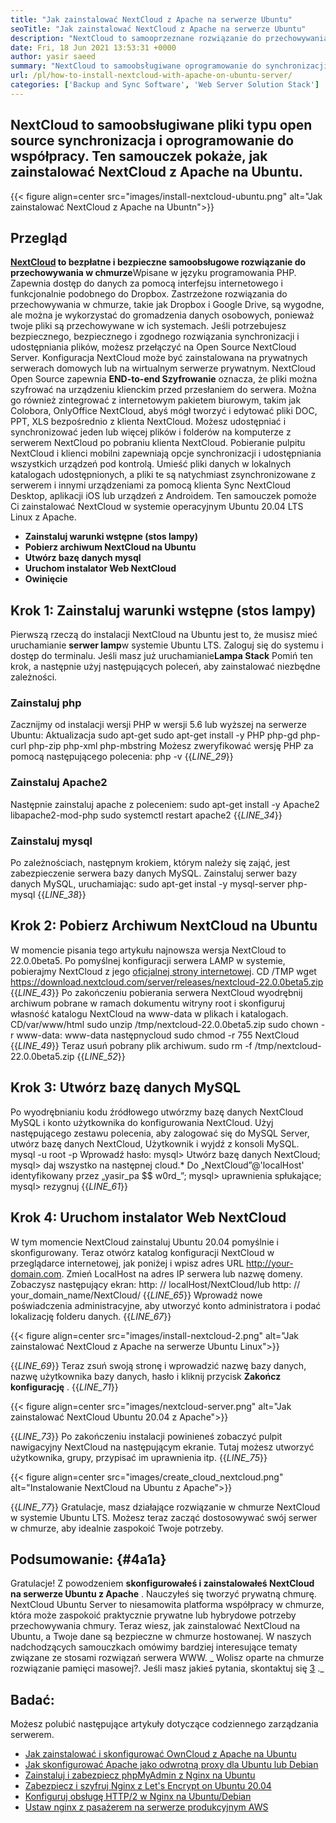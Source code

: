 ```yaml
---
title: "Jak zainstalować NextCloud z Apache na serwerze Ubuntu" 
seoTitle: "Jak zainstalować NextCloud z Apache na serwerze Ubuntu" 
description: "NextCloud to samooprzeznane rozwiązanie do przechowywania w chmurze open source napisane w PHP. W tym artykule pokaże, jak zainstalować NextCloud z Apache na Ubuntu." 
date: Fri, 18 Jun 2021 13:53:31 +0000
author: yasir saeed
summary: "NextCloud to samoobsługiwane oprogramowanie do synchronizacji i współpracy plików open source. Ten samouczek pokaże, jak zainstalować NextCloud z Apache na Ubuntu." 
url: /pl/how-to-install-nextcloud-with-apache-on-ubuntu-server/
categories: ['Backup and Sync Software', 'Web Server Solution Stack']
---
```


## NextCloud to samoobsługiwane pliki typu open source synchronizacja i oprogramowanie do współpracy. Ten samouczek pokaże, jak zainstalować NextCloud z Apache na Ubuntu.

{{< figure align=center src="images/install-nextcloud-ubuntu.png" alt="Jak zainstalować NextCloud z Apache na Ubuntn">}}


## **Przegląd** 
**[NextCloud][1] **to bezpłatne i bezpieczne** samoobsługowe rozwiązanie do przechowywania w chmurze**Wpisane w języku programowania PHP. Zapewnia dostęp do danych za pomocą interfejsu internetowego i funkcjonalnie podobnego do Dropbox. Zastrzeżone rozwiązania do przechowywania w chmurze, takie jak Dropbox i Google Drive, są wygodne, ale można je wykorzystać do gromadzenia danych osobowych, ponieważ twoje pliki są przechowywane w ich systemach. Jeśli potrzebujesz bezpiecznego, bezpiecznego i zgodnego rozwiązania synchronizacji i udostępniania plików, możesz przełączyć na Open Source NextCloud Server. Konfiguracja NextCloud może być zainstalowana na prywatnych serwerach domowych lub na wirtualnym serwerze prywatnym.
NextCloud Open Source zapewnia **END-to-end Szyfrowanie** oznacza, że ​​pliki można szyfrować na urządzeniu klienckim przed przesłaniem do serwera. Można go również zintegrować z internetowym pakietem biurowym, takim jak Colobora, OnlyOffice NextCloud, abyś mógł tworzyć i edytować pliki DOC, PPT, XLS bezpośrednio z klienta NextCloud. Możesz udostępniać i synchronizować jeden lub więcej plików i folderów na komputerze z serwerem NextCloud po pobraniu klienta NextCloud. Pobieranie pulpitu NextCloud i klienci mobilni zapewniają opcje synchronizacji i udostępniania wszystkich urządzeń pod kontrolą. Umieść pliki danych w lokalnych katalogach udostępnionych, a pliki te są natychmiast zsynchronizowane z serwerem i innymi urządzeniami za pomocą klienta Sync NextCloud Desktop, aplikacji iOS lub urządzeń z Androidem.
Ten samouczek pomoże Ci zainstalować NextCloud w systemie operacyjnym Ubuntu 20.04 LTS Linux z Apache.
* **Zainstaluj warunki wstępne (stos lampy)** 
* **Pobierz archiwum NextCloud na Ubuntu** 
* **Utwórz bazę danych mysql** 
* **Uruchom instalator Web NextCloud** 
* **Owinięcie** 

## Krok 1: Zainstaluj warunki wstępne (stos lampy)
Pierwszą rzeczą do instalacji NextCloud na Ubuntu jest to, że musisz mieć uruchamianie **serwer lamp**w systemie Ubuntu LTS. Zaloguj się do systemu i dostęp do terminalu. Jeśli masz już uruchamianie**Lampa Stack** Pomiń ten krok, a następnie użyj następujących poleceń, aby zainstalować niezbędne zależności.

### Zainstaluj php
Zacznijmy od instalacji wersji PHP w wersji 5.6 lub wyższej na serwerze Ubuntu:
Aktualizacja sudo apt-get
sudo apt-get install -y PHP php-gd php-curl php-zip php-xml php-mbstring
Możesz zweryfikować wersję PHP za pomocą następującego polecenia:
php -v
{{_LINE_29_}}

### Zainstaluj Apache2
Następnie zainstaluj apache z poleceniem:
sudo apt-get install -y Apache2 libapache2-mod-php
sudo systemctl restart apache2
{{_LINE_34_}}

### Zainstaluj mysql
Po zależnościach, następnym krokiem, którym należy się zająć, jest zabezpieczenie serwera bazy danych MySQL. Zainstaluj serwer bazy danych MySQL, uruchamiając:
sudo apt-get instal -y mysql-server php-mysql
{{_LINE_38_}}

## Krok 2: Pobierz Archiwum NextCloud na Ubuntu
W momencie pisania tego artykułu najnowsza wersja NextCloud to 22.0.0beta5. Po pomyślnej konfiguracji serwera LAMP w systemie, pobierajmy NextCloud z jego [oficjalnej strony internetowej][2].
CD /TMP
wget https://download.nextcloud.com/server/releases/nextcloud-22.0.0beta5.zip
{{_LINE_43_}}
Po zakończeniu pobierania serwera NextCloud wyodrębnij archiwum pobrane w ramach dokumentu witryny root i skonfiguruj własność katalogu NextCloud na www-data w plikach i katalogach.
CD/var/www/html
sudo unzip /tmp/nextcloud-22.0.0beta5.zip
sudo chown -r www-data: www-data następnycloud
sudo chmod -r 755 NextCloud
{{_LINE_49_}}
Teraz usuń pobrany plik archiwum.
sudo rm -f /tmp/nextcloud-22.0.0beta5.zip
{{_LINE_52_}}

## Krok 3: Utwórz bazę danych MySQL
Po wyodrębnianiu kodu źródłowego utwórzmy bazę danych NextCloud MySQL i konto użytkownika do konfigurowania NextCloud. Użyj następującego zestawu polecenia, aby zalogować się do MySQL Server, utwórz bazę danych NextCloud, Użytkownik i wyjdź z konsoli MySQL.
mysql -u root -p
Wprowadź hasło:
mysql> Utwórz bazę danych NextCloud;
mysql> daj wszystko na następnej cloud.* Do „NextCloud”@'localHost' identyfikowany przez „yasir_pa $$ w0rd_”;
mysql> uprawnienia spłukające;
mysql> rezygnuj
{{_LINE_61_}}

## Krok 4: Uruchom instalator Web NextCloud
W tym momencie NextCloud zainstaluj Ubuntu 20.04 pomyślnie i skonfigurowany. Teraz otwórz katalog konfiguracji NextCloud w przeglądarce internetowej, jak poniżej i wpisz adres URL http://your-domain.com. Zmień LocalHost na adres IP serwera lub nazwę domeny. Zobaczysz następujący ekran:
http: // localHost/NextCloud/lub http: // your_domain_name/NextCloud/
{{_LINE_65_}}
Wprowadź nowe poświadczenia administracyjne, aby utworzyć konto administratora i podać lokalizację folderu danych.
{{_LINE_67_}}

{{< figure align=center src="images/install-nextcloud-2.png" alt="Jak zainstalować NextCloud z Apache na serwerze Ubuntu Linux">}}

{{_LINE_69_}}
Teraz zsuń swoją stronę i wprowadzić nazwę bazy danych, nazwę użytkownika bazy danych, hasło i kliknij przycisk **Zakończ konfigurację** .
{{_LINE_71_}}

{{< figure align=center src="images/nextcloud-server.png" alt="Jak zainstalować NextCloud Ubuntu 20.04 z Apache">}}

{{_LINE_73_}}
Po zakończeniu instalacji powinieneś zobaczyć pulpit nawigacyjny NextCloud na następującym ekranie. Tutaj możesz utworzyć użytkownika, grupy, przypisać im uprawnienia itp.
{{_LINE_75_}}

{{< figure align=center src="images/create_cloud_nextcloud.png" alt="Instalowanie NextCloud na Ubuntu z Apache">}}

{{_LINE_77_}}
Gratulacje, masz działające rozwiązanie w chmurze NextCloud w systemie Ubuntu LTS. Możesz teraz zacząć dostosowywać swój serwer w chmurze, aby idealnie zaspokoić Twoje potrzeby.

## **Podsumowanie:**  {#4a1a}

Gratulacje! Z powodzeniem **skonfigurowałeś i zainstalowałeś NextCloud na serwerze Ubuntu z Apache** . Nauczyłeś się tworzyć prywatną chmurę. NextCloud Ubuntu Server to niesamowita platforma współpracy w chmurze, która może zaspokoić praktycznie prywatne lub hybrydowe potrzeby przechowywania chmury. Teraz wiesz, jak zainstalować NextCloud na Ubuntu, a Twoje dane są bezpieczne w chmurze hostowanej. W naszych nadchodzących samouczkach omówimy bardziej interesujące tematy związane ze stosami rozwiązań serwera WWW.
_ Wolisz oparte na chmurze rozwiązanie pamięci masowej?. Jeśli masz jakieś pytania, skontaktuj się [3] ._

## Badać:
Możesz polubić następujące artykuły dotyczące codziennego zarządzania serwerem.
  * [Jak zainstalować i skonfigurować OwnCloud z Apache na Ubuntu][4]
  * [Jak skonfigurować Apache jako odwrotną proxy dla Ubuntu lub Debian][5]
  * [Zainstaluj i zabezpiecz phpMyAdmin z Nginx na Ubuntu][6]
  * [Zabezpiecz i szyfruj Nginx z Let's Encrypt on Ubuntu 20.04][7]
  * [Konfiguruj obsługę HTTP/2 w Nginx na Ubuntu/Debian][8]
  * [Ustaw nginx z pasażerem na serwerze produkcyjnym AWS][9]



[1]: https://nextcloud.com/
[2]: https://nextcloud.com/install/
[3]: mailto:yasir.saeed@aspose.com
[4]: https://blog.containerize.com/backup-and-sync-software/how-to-install-and-configure-owncloud-with-apache-on-ubuntu/
[5]: https://blog.containerize.com/web-server-solution-stack/how-to-configure-apache-as-a-reverse-proxy-for-ubuntudebian/
[6]: https://blog.containerize.com/web-server-solution-stack/how-to-install-and-secure-phpmyadmin-with-nginx-on-ubuntu/
[7]: https://blog.containerize.com/web-server-solution-stack/how-to-secure-nginx-with-letsencrypt-on-ubuntu-20-04/
[8]: https://blog.containerize.com/web-server-solution-stack/how-to-configure-http2-support-in-nginx-on-ubuntudebian/
[9]: https://blog.containerize.com/web-server-solution-stack/how-to-setup-nginx-with-passenger-on-aws-production-server/
